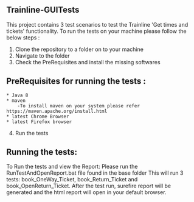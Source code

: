  Trainline-GUITests 
--------------------

This project contains 3 test scenarios to test the Trainline 'Get times and tickets' functionality. 
To run the tests on your machine please follow the below steps : 

1. Clone the repository to a folder on to your machine
2. Navigate to the folder
3. Check the PreRequisites and install the missing softwares 

PreRequisites for running the tests :
-----------------------------------
	* Java 8
	* maven 
		-To install maven on your system please refer https://maven.apache.org/install.html 
	* latest Chrome Browser
	* latest Firefox browser

4. Run the tests
 
Running the tests: 
-------------------
To Run the tests and view the Report: Please run the RunTestAndOpenReport.bat file found in the base folder
	This will run 3 tests: book_OneWay_Ticket, book_Return_Ticket and book_OpenReturn_Ticket. 
	After the test run, surefire report will be generated and the html report will open in your default browser.
		


